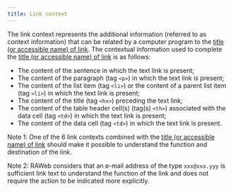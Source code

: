 ```yaml
---
title: Link context
---
```


The link context represents the additional information (referred to as context information) that can be related by a computer program to the [title (or accessible name) of link](#intittitule-ou-nom-accessible-de-lien). The contextual information used to complete the [title (or accessible name) of link](#title-or-accessible-name-of-link) is as follows:

- The content of the sentence in which the text link is present;
- The content of the paragraph (tag `<p>`) in which the text link is present;
- The content of the list item (tag `<li>`) or the content of a parent list item (tag `<li>`) in which the text link is present;
- The content of the title (tag `<hx>`) preceding the text link;
- The content of the table header cell(s) (tag(s) `<th>`) associated with the data cell (tag `<td>`) in which the text link is present;
- The content of the data cell (tag `<td>`) in which the text link is present.

Note 1: One of the 6 link contexts combined with the [title (or accessible name) of link](#title-or-accessible-name-of-link) should make it possible to understand the function and destination of the link.

Note 2: RAWeb considers that an e-mail address of the type `xxx@xxx.yyy` is sufficient link text to understand the function of the link and does not require the action to be indicated more explicitly.
